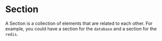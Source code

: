 # Section

A Section is a collection of elements that are related to each other.
For example, you could have a section for the `database` and a section for the `redis`.
